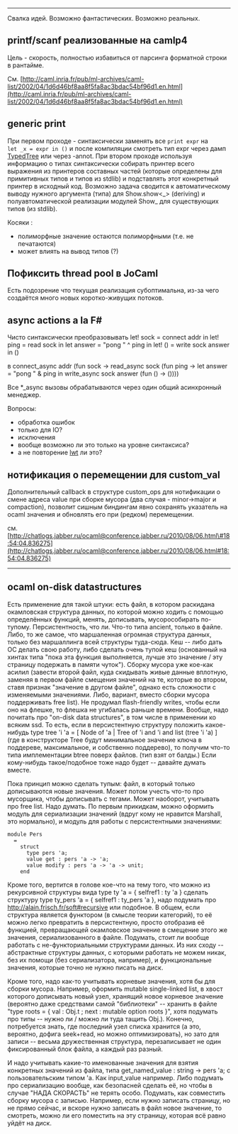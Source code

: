 * * * * *

Свалка идей. Возможно фантастических. Возможно реальных.

## printf/scanf реализованные на camlp4

Цель - скорость, полностью избавиться от парсинга форматной строки в
рантайме.

См.
[http://caml.inria.fr/pub/ml-archives/caml-list/2002/04/1d6d46bf8aa8f5fa8ac3bdac54bf96d1.en.html](http://caml.inria.fr/pub/ml-archives/caml-list/2002/04/1d6d46bf8aa8f5fa8ac3bdac54bf96d1.en.html)

## generic print

При первом проходе - синтаксически заменять все `print expr` на
`let _x = expr in ()` и после компиляции смотреть тип expr через дамп
[TypedTree](kamlo_wiki/blob/master/TypedTree.md) или через -annot. При втором
проходе используя информацию о типах синтаксически собирать принтер
всего выражения из принтеров составных частей (которые определены для
примитивных типов и типов из stdlib) и подставлять этот конкретный
принтер в исходный код. Возможно задача сводится к автоматическому
выводу нужного аргумента (типа) для Show.show<\_\> (deriving) и
полуавтоматической реализации модулей Show\_ для существующих типов (из
stdlib).

Косяки :

-   полиморфные значение остаются полиморфными (т.е. не печатаются)
-   может влиять на вывод типов (?)

## Пофиксить thread pool в JoCaml

Есть подозрение что текущая реализация субоптимальна, из-за чего
создаётся много новых коротко-живущих потоков.

## async actions a la F\#

Чисто синтаксически преобразовывать
    let! sock = connect addr in
    let! ping = read sock in
    let answer = "pong " ^ ping in
    let! () = write sock answer in
    ()

в
    connect_async addr (fun sock ->
    read_async sock (fun ping ->
    let answer = "pong " & ping in
    write_async sock answer (fun () -> ())))

Все \*\_async вызовы обрабатываются через один общий асинхронный
менеджер.

Вопросы:

-   обработка ошибок
-   только для IO?
-   исключения
-   вообще возможно ли это только на уровне синтаксиса?
-   а не повторение [lwt](kamlo_wiki/blob/master/lwt.md) ли это?

## нотификация о перемещении для custom\_val

Дополнительный callback в структуре custom\_ops для нотификации о смене
адреса value при сборке мусора (два случая - minor-\>major и
compaction), позволит сишным биндингам явно сохранять указатель на ocaml
значения и обновлять его при (редком) перемещении.

см.
[http://chatlogs.jabber.ru/ocaml@conference.jabber.ru/2010/08/06.html\#18:54:04.836275](http://chatlogs.jabber.ru/ocaml@conference.jabber.ru/2010/08/06.html#18:54:04.836275)

* * * * *

## ocaml on-disk datastructures

Есть применение для такой штуки: есть файл, в котором раскидана окамловская структура данных, по которой можно ходить с помощью определённых функций, менять, дописывать, мусорособирать по-тупому.
Персистентность, что ли.  Что-то типа ancient, только в файле.  Либо, то же самое, что маршаленная огромная структура данных, только без маршаллинга всей структуры туда-сюда.  Кеш -- либо дать ОС делать свою работу, либо сделать очень тупой кеш (основанный на хинтах типа "пока эта функция выполняется, лучше это значение / эту страницу подержать в памяти чуток").
Сборку мусора уже кое-как асилил (завести второй файл, куда скидывать живые данные вплотную, заменяя в первом файле смещения значений на те, которые во втором, ставя признак "значение в другом файле", однако есть сложности с изменяемыми значениями.  Либо, вариант, вместо сборки мусора поддерживать free list).  Не продумал flash-friendly writes, чтобы если оно на флешке, то флешка не угибалась раньше времени.  Вообще, надо почитать про "on-disk data structures", в том числе в применении ко всяким ssd.
То есть, если в персистентную структуру положить какое-нибудь type tree 'i 'a = [ Node of 'a | Tree of 'i and 'i and list (tree 'i 'a) ] (где в конструкторе Tree будут минимальное значение ключа в поддереве, максимальное, и собственно поддерево), то получим что-то типа имплементации btree поверх файлов.  (тип взят от балды.)
Если кому-нибудь такое/подобное тоже надо будет -- давайте думать вместе.

Пока принцип можно сделать тупым: файл, в который только дописываются новые значения.  Может потом учесть что-то про мусорщика, чтобы дописывать с тегами.  Может наоборот, учитывать про free list.  Надо думать.
По первым прикидкам, можно оформить модуль для сериализации значений (вдруг кому не нравится Marshall, это нормально), и модуль для работы с персистентными значениями:

    module Pers
      =
        struct
          type pers 'a;
          value get : pers 'a -> 'a;
          value modify : pers 'a -> 'a -> unit;
        end

Кроме того, вертится в голове кое-что на тему того, что можно из рекурсивной структуры вида type ty 'a = { selfref1 : ty 'a } сделать структуру type ty_pers 'a = { selfref1 : ty_pers 'a }, надо подумать про http://alain.frisch.fr/soft#recursive или подобное.  В общем, если структура является функтором (в смысле теории категорий), то её можно легко превратить в персистентную, просто отобразив её функцией, превращающей окамловское значение в смещение этого же значения, сериализованного в файле.  Подумать, стоит ли вообще работать с не-функториальными структурами данных.  Из них сходу -- абстрактные структуры данных, с которыми работать не можем никак, без их помощи (без сериализатора, например), и функциональные значения, которые точно не нужно писать на диск.

Кроме того, надо как-то учитывать корневые значения, хотя бы для сборки мусора.  Например, оформить mutable single-linked list, в хвост которого дописывать новый узел, хранящий новое корневое значение (вероятно даже средствами самой "библиотеки" -- хранить в файле "type roots = { val : Obj.t ; next : mutable option roots }", хотя подумать про типы -- нужно ли / можно ли туда тащить Obj.).  Конечно, потребуется знать, где последний узел списка хранится (а это, вероятно, дофига seek+read, но можно оптимизировать), но зато для записи -- весьма дружественная структура, перезаписывает не один фиксированный блок файла, а каждый раз разный.

И надо учитывать какие-то именованные значения для взятия конкретных значений из файла, типа
 get_named_value : string -> pers 'a;
с пользовательским типом 'a.  Как input_value например.  Либо подумать про сериализацию вообще, как безопасней сделать её, но чтобы в случае "НАДА СКОРАСТЬ" не терять особо.
Подумать, как совместить сборку мусора с записью.  Например, если нужно записать страницу, но не прямо сейчас, и вскоре нужно записать в файл новое значение, то смотреть, можно ли его поместить на эту страницу, которая всё равно уйдёт на диск.
